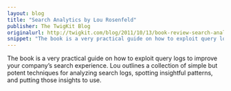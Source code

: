 ```yaml
---
layout: blog
title: "Search Analytics by Lou Rosenfeld"
publisher: The TwigKit Blog
originalurl: http://twigkit.com/blog/2011/10/13/book-review-search-analytics-lou-rosenfeld.html
snippet: "The book is a very practical guide on how to exploit query logs to improve your company’s search experience. Lou outlines a collection of simple but potent techniques for analyzing search logs, spotting insightful patterns, and putting those insights to use."
---
```


The book is a very practical guide on how to exploit query logs to improve your company’s search experience. Lou outlines a collection of simple but potent techniques for analyzing search logs, spotting insightful patterns, and putting those insights to use.